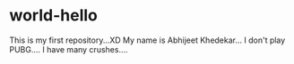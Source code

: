 # world-hello
This is my first repository...XD
My name is Abhijeet Khedekar...
I don't play PUBG....
I have many crushes....
